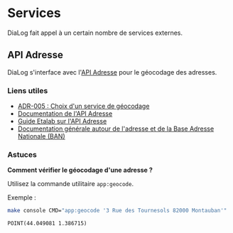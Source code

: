 # Services

DiaLog fait appel à un certain nombre de services externes.

## API Adresse

DiaLog s'interface avec l'[API Adresse](https://adresse.data.gouv.fr/api-doc/adresse) pour le géocodage des adresses.

### Liens utiles

* [ADR-005 : Choix d'un service de géocodage](../adr/005_geocoding.md)
* [Documentation de l'API Adresse](https://adresse.data.gouv.fr/api-doc/adresse)
* [Guide Etalab sur l'API Adresse](https://guides.etalab.gouv.fr/apis-geo/1-api-adresse.html)
* [Documentation générale autour de l'adresse et de la Base Adresse Nationale (BAN)](https://doc.adresse.data.gouv.fr/)

### Astuces

**Comment vérifier le géocodage d'une adresse ?**

Utilisez la commande utilitaire `app:geocode`.

Exemple :

```bash
make console CMD="app:geocode '3 Rue des Tournesols 82000 Montauban'"
```

```console
POINT(44.049081 1.386715)
```

